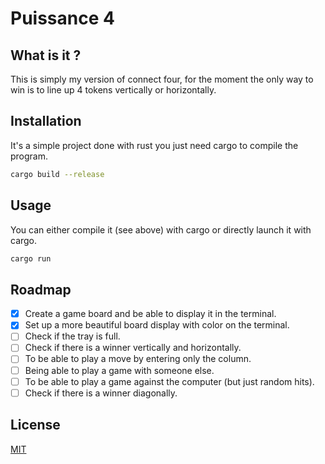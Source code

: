 # Puissance 4
## What is it ?
This is simply my version of connect four, for the moment the only way to win is to line up 4 tokens vertically or horizontally.
## Installation
It's a simple project done with rust you just need cargo to compile the program.
```bash
cargo build --release
```
## Usage
You can either compile it (see above) with cargo or directly launch it with cargo.
```bash
cargo run
```
## Roadmap
*[X] Create a game board and be able to display it in the terminal.
*[X] Set up a more beautiful board display with color on the terminal.
*[ ] Check if the tray is full.
*[ ] Check if there is a winner vertically and horizontally.
*[ ] To be able to play a move by entering only the column.
*[ ] Being able to play a game with someone else.
*[ ] To be able to play a game against the computer (but just random hits).
*[ ] Check if there is a winner diagonally.
## License
[MIT](https://choosealicense.com/licenses/mit/)
